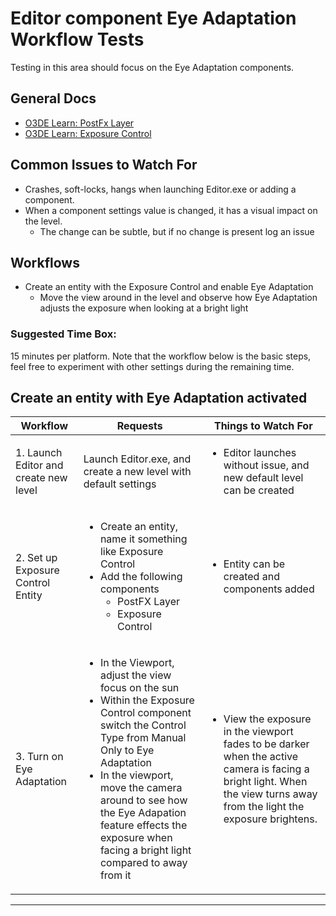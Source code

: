 # Editor component Eye Adaptation Workflow Tests
Testing in this area should focus on the Eye Adaptation components.

## **General Docs**
* [O3DE Learn: PostFx Layer](https://www.o3de.org/docs/user-guide/components/reference/atom/postfx-layer/)
* [O3DE Learn: Exposure Control](https://www.o3de.org/docs/user-guide/components/reference/atom/exposure-control/) 

## Common Issues to Watch For
 - Crashes, soft-locks, hangs when launching Editor.exe or adding a component.
 - When a component settings value is changed, it has a visual impact on the level. 
   - The change can be subtle, but if no change is present log an issue


## Workflows
- Create an entity with the Exposure Control and enable Eye Adaptation
  - Move the view around in the level and observe how Eye Adaptation adjusts the exposure when looking at a bright light


### Suggested Time Box: 
15 minutes per platform. Note that the workflow below is the basic steps, feel free to experiment with other settings during the remaining time.



Create an entity with Eye Adaptation activated
-------------------------------------

| Workflow                              | Requests                                                                                                                                                                                                                                                                                                                  | Things to Watch For                                                                                                                                                          |
|---------------------------------------|---------------------------------------------------------------------------------------------------------------------------------------------------------------------------------------------------------------------------------------------------------------------------------------------------------------------------|------------------------------------------------------------------------------------------------------------------------------------------------------------------------------|
| 1. Launch Editor and create new level | Launch Editor.exe, and create a new level with default settings                                                                                                                                                                                                                                                           | <ul><li>Editor launches without issue, and new default level can be created                                                                                                  |
| 2. Set up Exposure Control Entity     | <ul><li> Create an entity, name it something like Exposure Control<li> Add the following components <ul><li> PostFX Layer <li> Exposure Control                                                                                                                                                                           | <ul><li>Entity can be created and components added                                                                                                                           |
| 3. Turn on Eye Adaptation             | <ul><li>In the Viewport, adjust the view focus on the sun <li> Within the Exposure Control component switch the Control Type from Manual Only to Eye Adaptation<li> In the viewport, move the camera around to see how the Eye Adapation feature effects the exposure when facing a bright light compared to away from it | <ul><li>View the exposure in the viewport fades to be darker when the active camera is facing a bright light. When the view turns away from the light the exposure brightens.|
---




